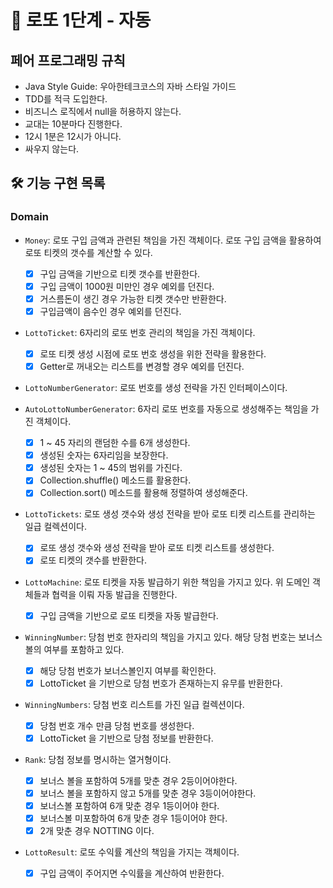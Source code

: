 # 🚀 로또 1단계 - 자동

## 페어 프로그래밍 규칙
* Java Style Guide: 우아한테크코스의 자바 스타일 가이드
* TDD를 적극 도입한다.
* 비즈니스 로직에서 null을 허용하지 않는다.
* 교대는 10분마다 진행한다.
* 12시 1분은 12시가 아니다.
* 싸우지 않는다.

## 🛠 기능 구현 목록

### Domain

* `Money`: 로또 구입 금액과 관련된 책임을 가진 객체이다. 로또 구입 금액을 활용하여 로또 티켓의 갯수를 계산할 수 있다.
  * [x] 구입 금액을 기반으로 티켓 갯수를 반환한다.
  * [x] 구입 금액이 1000원 미만인 경우 예외를 던진다.
  * [x] 거스름돈이 생긴 경우 가능한 티켓 갯수만 반환한다.
  * [x] 구입금액이 음수인 경우 예외를 던진다.

* `LottoTicket`: 6자리의 로또 번호 관리의 책임을 가진 객체이다.
  * [x] 로또 티켓 생성 시점에 로또 번호 생성을 위한 전략을 활용한다.
  * [x] Getter로 꺼내오는 리스트를 변경할 경우 예외를 던진다.

* `LottoNumberGenerator`: 로또 번호를 생성 전략을 가진 인터페이스이다.

* `AutoLottoNumberGenerator`: 6자리 로또 번호를 자동으로 생성해주는 책임을 가진 객체이다.
  * [x] 1 ~ 45 자리의 랜덤한 수를 6개 생성한다.
  * [x] 생성된 숫자는 6자리임을 보장한다.
  * [x] 생성된 숫자는 1 ~ 45의 범위를 가진다.
  * [x] Collection.shuffle() 메소드를 활용한다.
  * [x] Collection.sort() 메소드를 활용해 정렬하여 생성해준다.

* `LottoTickets`: 로또 생성 갯수와 생성 전략을 받아 로또 티켓 리스트를 관리하는 일급 컬렉션이다.
  * [x] 로또 생성 갯수와 생성 전략을 받아 로또 티켓 리스트를 생성한다.
  * [x] 로또 티켓의 갯수를 반환한다.

* `LottoMachine`: 로또 티켓을 자동 발급하기 위한 책임을 가지고 있다. 위 도메인 객체들과 협력을 이뤄 자동 발급을 진행한다.
  * [x] 구입 금액을 기반으로 로또 티켓을 자동 발급한다.

* `WinningNumber`: 당첨 번호 한자리의 책임을 가지고 있다. 해당 당첨 번호는 보너스볼의 여부를 포함하고 있다.
  * [x] 해당 당첨 번호가 보너스볼인지 여부를 확인한다.
  * [x] LottoTicket 을 기반으로 당첨 번호가 존재하는지 유무를 반환한다.

* `WinningNumbers`: 당첨 번호 리스트를 가진 일급 컬렉션이다.
  * [x] 당첨 번호 개수 만큼 당첨 번호를 생성한다.
  * [x] LottoTicket 을 기반으로 당첨 정보를 반환한다.

* `Rank`: 당첨 정보를 명시하는 열거형이다.
  * [x] 보너스 볼을 포함하여 5개를 맞춘 경우 2등이어야한다.
  * [x] 보너스 볼을 포함하지 않고 5개를 맞춘 경우 3등이어야한다.
  * [x] 보너스볼 포함하여 6개 맞춘 경우 1등이어야 한다.
  * [x] 보너스볼 미포함하여 6개 맞춘 경우 1등이어야 한다.
  * [x] 2개 맞춘 경우 NOTTING 이다.

* `LottoResult`: 로또 수익률 계산의 책임을 가지는 객체이다.
  * [x] 구입 금액이 주어지면 수익률을 계산하여 반환한다.